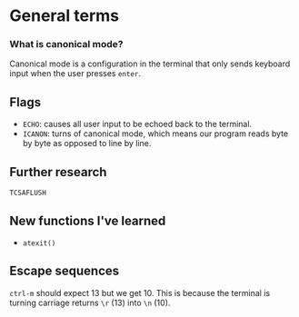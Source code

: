 # General terms 

### What is canonical mode? 
Canonical mode is a configuration in the terminal that only sends keyboard input when the user presses `enter`.

## Flags

- `ECHO`: causes all user input to be echoed back to the terminal.
- `ICANON`: turns of canonical mode, which means our program reads byte by byte as opposed to line by line.

## Further research
`TCSAFLUSH`

## New functions I've learned
- `atexit()`

## Escape sequences
`ctrl-m` should expect 13 but we get 10. This is because the terminal is turning carriage returns `\r` (13) into `\n` (10).

